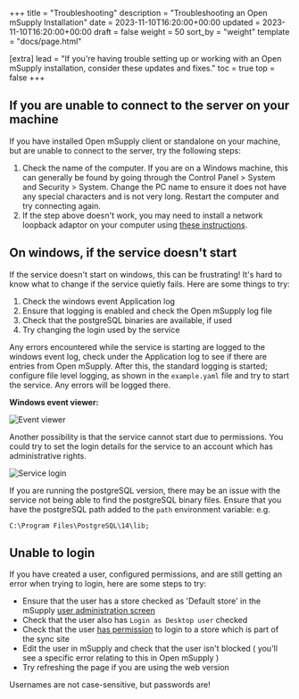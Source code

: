 +++
title = "Troubleshooting"
description = "Troubleshooting an Open mSupply Installation"
date = 2023-11-10T16:20:00+00:00
updated = 2023-11-10T16:20:00+00:00
draft = false
weight = 50
sort_by = "weight"
template = "docs/page.html"

[extra]
lead = "If you're having trouble setting up or working with an Open mSupply installation, consider these updates and fixes."
toc = true
top = false
+++


## If you are unable to connect to the server on your machine
If you have installed Open mSupply client or standalone on your machine, but are unable to connect to the server, try the following steps: 

1. Check the name of the computer. If you are on a Windows machine, this can generally be found by going through the Control Panel > System and Security > System. Change the PC name to ensure it does not have any special characters and is not very long. Restart the computer and try connecting again. 
2. If the step above doesn't work, you may need to install a network loopback adaptor on your computer using [these instructions](https://techhub.hpe.com/eginfolib/networking/docs/sdn/sdnc2_5/5998-7318prog/content/s_sdnc-dev-nw-adapter-install.html). 

## On windows, if the service doesn't start

If the service doesn't start on windows, this can be frustrating! It's hard to know what to change if the service quietly fails. 
Here are some things to try:
1. Check the windows event Application log
2. Ensure that logging is enabled and check the Open mSupply log file
3. Check that the postgreSQL binaries are available, if used
4. Try changing the login used by the service

Any errors encountered while the service is starting are logged to the windows event log, check under the Application log to see if there are entries from Open mSupply. After this, the standard logging is started; configure file level logging, as shown in the `example.yaml` file and try to start the service. Any errors will be logged there.

**Windows event viewer:**

![Event viewer](/docs/introduction/images/event_viewer.png)

Another possibility is that the service cannot start due to permissions. You could try to set the login details for the service to an account which has administrative rights.

![Service login](/docs/introduction/images/service_login.png)

If you are running the postgreSQL version, there may be an issue with the service not being able to find the postgreSQL binary files. Ensure that you have the postgreSQL path added to the `path` environment variable: e.g.

```
C:\Program Files\PostgreSQL\14\lib;
```

## Unable to login

If you have created a user, configured permissions, and are still getting an error when trying to login, here are some steps to try:
* Ensure that the user has a store checked as 'Default store' in the mSupply [user administration screen](https://docs.msupply.org.nz/admin:managing_users#login_rights_tab)
* Check that the user also has `Login as Desktop user` checked
* Check that the user [has permission](https://docs.msupply.org.nz/admin:managing_users#permissions_tabs) to login to a store which is part of the sync site
* Edit the user in mSupply and check that the user isn't blocked ( you'll see a specific error relating to this in Open mSupply )
* Try refreshing the page if you are using the web version

<div class="note">Usernames are not case-sensitive, but passwords are!</div>